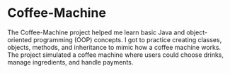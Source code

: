 # Coffee-Machine
 The Coffee-Machine project helped me learn basic Java and object-oriented programming (OOP) concepts. I got to practice creating classes, objects, methods, and inheritance to mimic how a coffee machine works. The project simulated a coffee machine where users could choose drinks, manage ingredients, and handle payments.
